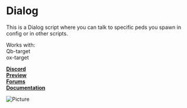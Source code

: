 
# Dialog

This is a Dialog script where you can talk to specific peds you spawn in config or in other scripts. <br>

Works with: <br>
Qb-target <br>
ox-target <br>

[**Discord**](https://discord.gg/peYKn8CxHG) <br>
[**Preview**](https://youtu.be/0JWGxLMnOic) <br>
[**Forums**](https://forum.cfx.re/t/free-npc-dialog/5200606) <br>
[**Documentation**](https://st4lth.gitbook.io/st4lth/dialog) <br>

![Picture](https://i.imgur.com/4llTxBH.jpeg)

